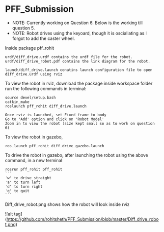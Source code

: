 # PFF_Submission
* NOTE:  Currently working on Question 6. Below is the working till question 5. 
* NOTE: Robot drives using the keyoard, though it is osciallating as I forgot to add the caster wheel.


Inside package pff_rohit

	urdf/diff_drive.urdf contains the urdf file for the robot.
	urdf/diff_drive_robot.pdf contains the link diagram for the robot.

	launch/diff_drive.launch conatins launch configuration file to open diff_drive.urdf using rviz

To view the robot in rviz,
	download the package inside workspace folder
	run the following commands in terminal:

	source devel/setup.bash
	catkin_make
	roslaunch pff_rohit diff_drive.launch

	Once rviz is launched, set Fixed frame to body
	Go to 'Add' option and click on 'Robot Model'
	Zoom in to view the robot (size kept small so as to work on question 6)


To view the robot in gazebo,

	ros_launch pff_rohit diff_drive_gazebo.launch

To drive the robot in gazebo, after launching the robot using the above command, in a new terminal
	
	rosrun pff_rohit pff_rohit
	```
	'w' to drive straight
	'a' to turn left
	'd' to turn right
	'q' to quit
	```
Diff_drive_robot.png shows how the robot will look inside rviz

![alt tag] (https://github.com/rohitsheth/PFF_Submission/blob/master/Diff_drive_robot.png)
